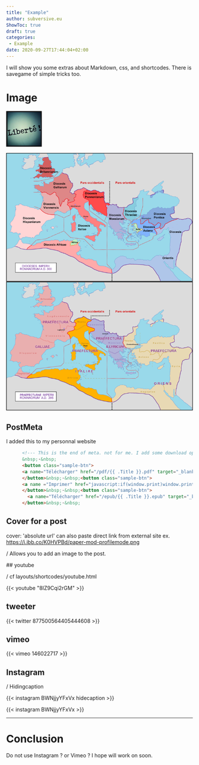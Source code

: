 ```yaml
---
title: "Example"
author: subversive.eu
ShowToc: true
draft: true
categories:
 - Example
date: 2020-09-27T17:44:04+02:00
---
```


I will show you some extras about Markdown, css, and shortcodes.
There is savegame of simple tricks too.

<!--more-->

# Image

![Drag Racing](/media/logo.png "coucou")

![](/media/roman300AD.png "roman empire")

## PostMeta

I added this to my personnal website

```html
      <!--- This is the end of meta. not for me. I add some download options + printer option -->
      &nbsp;·&nbsp;
      <button class="sample-btn">
      <a name="Télécharger" href="/pdf/{{ .Title }}.pdf" target="_blank" rel="noopener noreferrer" download>{{ i18n "pdf" }}</a>
      </button>&nbsp;·&nbsp;<button class="sample-btn">
      <a name ="Imprimer" href="javascript:if(window.print)window.print()">{{ i18n "print" }}</a>
      </button>&nbsp;·&nbsp;<button class="sample-btn">
        <a name="Télécharger" href="/epub/{{ .Title }}.epub" target="_blank" rel="noopener noreferrer" download>{{ i18n "ebook" }}</a>
      </button>&nbsp;·&nbsp;
```

## Cover for a post

cover: 'absolute url'
  can also paste direct link from external site
  ex. https://i.ibb.co/K0HVPBd/paper-mod-profilemode.png

/ Allows you to add an image to the post.

## youtube

/ cf layouts/shortcodes/youtube.html

{{< youtube "8IZ9Cqi2rGM" >}}

## tweeter

{{< twitter 877500564405444608 >}}


## vimeo

{{< vimeo 146022717 >}}

## Instagram

/ Hidingcaption

{{< instagram BWNjjyYFxVx hidecaption >}}

{{< instagram BWNjjyYFxVx >}}

---

# Conclusion

Do not use Instagram ? or Vimeo ? I hope will work on soon.
